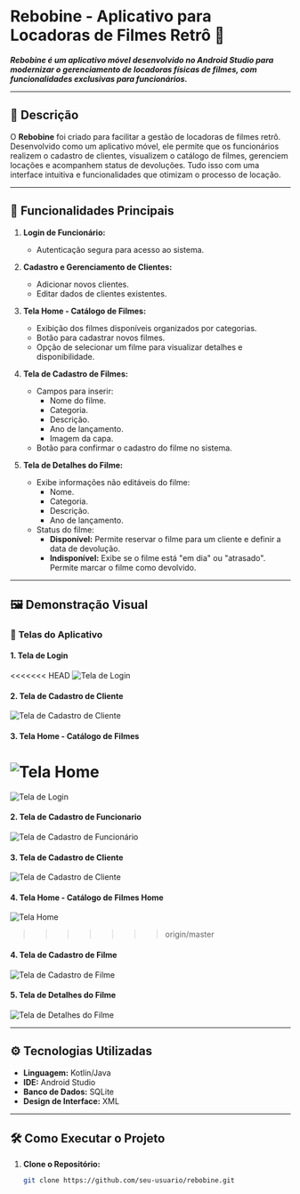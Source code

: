 # **Rebobine** - Aplicativo para Locadoras de Filmes Retrô 🎥

**_Rebobine é um aplicativo móvel desenvolvido no Android Studio para modernizar o gerenciamento de locadoras físicas de filmes, com funcionalidades exclusivas para funcionários._**

---

## 📝 **Descrição**

O **Rebobine** foi criado para facilitar a gestão de locadoras de filmes retrô. Desenvolvido como um aplicativo móvel, ele permite que os funcionários realizem o cadastro de clientes, visualizem o catálogo de filmes, gerenciem locações e acompanhem status de devoluções. Tudo isso com uma interface intuitiva e funcionalidades que otimizam o processo de locação.

---

## 🚀 **Funcionalidades Principais**

1. **Login de Funcionário:**
   - Autenticação segura para acesso ao sistema.

2. **Cadastro e Gerenciamento de Clientes:**
   - Adicionar novos clientes.
   - Editar dados de clientes existentes.

3. **Tela Home - Catálogo de Filmes:**
   - Exibição dos filmes disponíveis organizados por categorias.
   - Botão para cadastrar novos filmes.
   - Opção de selecionar um filme para visualizar detalhes e disponibilidade.

4. **Tela de Cadastro de Filmes:**
   - Campos para inserir:
      - Nome do filme.
      - Categoria.
      - Descrição.
      - Ano de lançamento.
      - Imagem da capa.
   - Botão para confirmar o cadastro do filme no sistema.

5. **Tela de Detalhes do Filme:**
   - Exibe informações não editáveis do filme:
      - Nome.
      - Categoria.
      - Descrição.
      - Ano de lançamento.
   - Status do filme:
      - **Disponível:** Permite reservar o filme para um cliente e definir a data de devolução.
      - **Indisponível:** Exibe se o filme está "em dia" ou "atrasado". Permite marcar o filme como devolvido.

---

## 🖼️ **Demonstração Visual**

### 📱 **Telas do Aplicativo**

#### 1. Tela de Login
<<<<<<< HEAD
![Tela de Login](./documentation/imagensReadme/RebobineTelalogin.png)

#### 2. Tela de Cadastro de Cliente
![Tela de Cadastro de Cliente](./documentation/imagensReadme/RebobineTelacadastrocliente.png)

#### 3. Tela Home - Catálogo de Filmes
![Tela Home](./documentation/imagensReadme/RebobineTelaHome.png)
=======
![Tela de Login](https://github.com/ANAMARIAZAVA/Rebobine04/blob/master/documentation/imagensReadme/RebobineTeladelogin1.png?raw=true)

#### 2. Tela de Cadastro de Funcionario
![Tela de Cadastro de Funcionário](https://github.com/ANAMARIAZAVA/Rebobine04/blob/master/documentation/imagensReadme/RebobineTelacadastrocliente1.png?raw=true)

#### 3. Tela de Cadastro de Cliente
![Tela de Cadastro de Cliente](https://github.com/ANAMARIAZAVA/Rebobine04/blob/master/documentation/imagensReadme/RebobineTelacadastrocliente1.png?raw=true)

#### 4. Tela Home - Catálogo de Filmes Home
![Tela Home](https://via.placeholder.com/500x300)
>>>>>>> origin/master

#### 4. Tela de Cadastro de Filme
![Tela de Cadastro de Filme](./documentation/imagensReadme/RebobineTelacadastrofilme.png)

#### 5. Tela de Detalhes do Filme
![Tela de Detalhes do Filme](./documentation/imagensReadme/RebobineTeladetalhesfilme.png)

---

## ⚙️ **Tecnologias Utilizadas**

- **Linguagem:** Kotlin/Java
- **IDE:** Android Studio
- **Banco de Dados:** SQLite
- **Design de Interface:** XML

---

## 🛠️ **Como Executar o Projeto**

1. **Clone o Repositório:**
   ```bash
   git clone https://github.com/seu-usuario/rebobine.git
 
